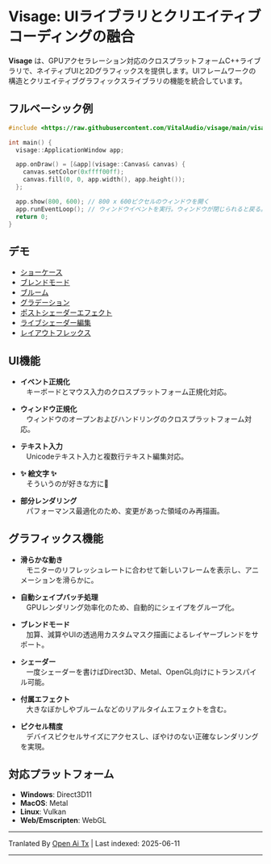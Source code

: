 # Visage: UIライブラリとクリエイティブコーディングの融合

**Visage** は、GPUアクセラレーション対応のクロスプラットフォームC++ライブラリで、ネイティブUIと2Dグラフィックスを提供します。UIフレームワークの構造とクリエイティブグラフィックスライブラリの機能を統合しています。

## フルベーシック例
```cpp
#include <https://raw.githubusercontent.com/VitalAudio/visage/main/visage_app/application_window.h>

int main() {
  visage::ApplicationWindow app;

  app.onDraw() = [&app](visage::Canvas& canvas) {
    canvas.setColor(0xffff00ff);
    canvas.fill(0, 0, app.width(), app.height());
  };

  app.show(800, 600); // 800 x 600ピクセルのウィンドウを開く
  app.runEventLoop(); // ウィンドウイベントを実行。ウィンドウが閉じられると戻る。
  return 0;
}
```

## デモ
- [ショーケース](https://visage.dev/examples/Showcase/)
- [ブレンドモード](https://visage.dev/examples/BlendModes/)
- [ブルーム](https://visage.dev/examples/Bloom/)
- [グラデーション](https://visage.dev/examples/Gradients/)
- [ポストシェーダーエフェクト](https://visage.dev/examples/PostEffects/)
- [ライブシェーダー編集](https://visage.dev/examples/LiveShaderEditing/)
- [レイアウトフレックス](https://visage.dev/examples/Layout/)

## UI機能

- **イベント正規化**  
&nbsp;&nbsp;&nbsp;キーボードとマウス入力のクロスプラットフォーム正規化対応。

- **ウィンドウ正規化**  
&nbsp;&nbsp;&nbsp;ウィンドウのオープンおよびハンドリングのクロスプラットフォーム対応。

- **テキスト入力**  
&nbsp;&nbsp;&nbsp;Unicodeテキスト入力と複数行テキスト編集対応。

- **✨ 絵文字 ✨**  
&nbsp;&nbsp;&nbsp;そういうのが好きな方に🤷

- **部分レンダリング**  
&nbsp;&nbsp;&nbsp;パフォーマンス最適化のため、変更があった領域のみ再描画。

## グラフィックス機能

- **滑らかな動き**  
&nbsp;&nbsp;&nbsp;モニターのリフレッシュレートに合わせて新しいフレームを表示し、アニメーションを滑らかに。

- **自動シェイプバッチ処理**  
&nbsp;&nbsp;&nbsp;GPUレンダリング効率化のため、自動的にシェイプをグループ化。

- **ブレンドモード**  
&nbsp;&nbsp;&nbsp;加算、減算やUIの透過用カスタムマスク描画によるレイヤーブレンドをサポート。

- **シェーダー**  
&nbsp;&nbsp;&nbsp;一度シェーダーを書けばDirect3D、Metal、OpenGL向けにトランスパイル可能。

- **付属エフェクト**  
&nbsp;&nbsp;&nbsp;大きなぼかしやブルームなどのリアルタイムエフェクトを含む。

- **ピクセル精度**  
&nbsp;&nbsp;&nbsp;デバイスピクセルサイズにアクセスし、ぼやけのない正確なレンダリングを実現。

## 対応プラットフォーム
- **Windows**: Direct3D11
- **MacOS**: Metal  
- **Linux**: Vulkan
- **Web/Emscripten**: WebGL

---

Tranlated By [Open Ai Tx](https://github.com/OpenAiTx/OpenAiTx) | Last indexed: 2025-06-11

---